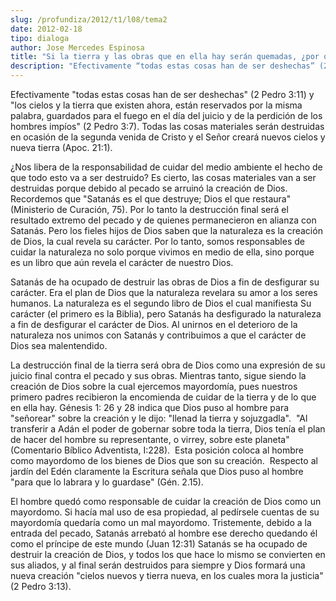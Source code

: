 ```yaml
---
slug: /profundiza/2012/t1/l08/tema2
date: 2012-02-18
tipo: dialoga
author: Jose Mercedes Espinosa
title: "Si la tierra y las obras que en ella hay serán quemadas, ¿por qué deberíamos preocuparnos por su deterioro?"
description: "Efectivamente “todas estas cosas han de ser deshechas” (2 Pedro 3:11) y “los  cielos y la tierra que existen ahora, están reservados por la misma palabra,  guardados para el fuego en el día del juicio y de la perdición de los hombres  impíos” (2 Pedro 3:7). Todas las cosas mat..."
---
```


Efectivamente "todas estas cosas han de ser deshechas" (2 Pedro 3:11) y "los cielos y la tierra que existen ahora, están reservados por la misma palabra, guardados para el fuego en el día del juicio y de la perdición de los hombres impíos" (2 Pedro 3:7). Todas las cosas materiales serán destruidas en ocasión de la segunda venida de Cristo y el Señor creará nuevos cielos y nueva tierra (Apoc. 21:1).

¿Nos libera de la responsabilidad de cuidar del medio ambiente el hecho de que todo esto va a ser destruido? Es cierto, las cosas materiales van a ser destruidas porque debido al pecado se arruinó la creación de Dios. Recordemos que "Satanás es el que destruye; Dios el que restaura" (Ministerio de Curación, 75). Por lo tanto la destrucción final será el resultado extremo del pecado y de quienes permanecieron en alianza con Satanás. Pero los fieles hijos de Dios saben que la naturaleza es la creación de Dios, la cual revela su carácter. Por lo tanto, somos responsables de cuidar la naturaleza no solo porque vivimos en medio de ella, sino porque es un libro que aún revela el carácter de nuestro Dios.

Satanás de ha ocupado de destruir las obras de Dios a fin de desfigurar su carácter. Era el plan de Dios que la naturaleza revelara su amor a los seres humanos. La naturaleza es el segundo libro de Dios el cual manifiesta Su carácter (el primero es la Biblia), pero Satanás ha desfigurado la naturaleza a fin de desfigurar el carácter de Dios. Al unirnos en el deterioro de la naturaleza nos unimos con Satanás y contribuimos a que el carácter de Dios sea malentendido.

La destrucción final de la tierra será obra de Dios como una expresión de su juicio final contra el pecado y sus obras. Mientras tanto, sigue siendo la creación de Dios sobre la cual ejercemos mayordomía, pues nuestros primero padres recibieron la encomienda de cuidar de la tierra y de lo que en ella hay. Génesis 1: 26 y 28 indica que Dios puso al hombre para "señorear" sobre la creación y le dijo: "llenad la tierra y sojuzgadla".  "Al transferir a Adán el poder de gobernar sobre toda la tierra, Dios tenía el plan de hacer del hombre su representante, o virrey, sobre este planeta" (Comentario Bíblico Adventista, I:228).  Esta posición coloca al hombre como mayordomo de los bienes de Dios que son su creación.  Respecto al jardín del Edén claramente la Escritura señala que Dios puso al hombre "para que lo labrara y lo guardase" (Gén. 2.15).

El hombre quedó como responsable de cuidar la creación de Dios como un mayordomo. Si hacía mal uso de esa propiedad, al pedírsele cuentas de su mayordomía quedaría como un mal mayordomo. Tristemente, debido a la entrada del pecado, Satanás arrebató al hombre ese derecho quedando él como el príncipe de este mundo (Juan 12:31) Satanás se ha ocupado de destruir la creación de Dios, y todos los que hace lo mismo se convierten en sus aliados, y al final serán destruidos para siempre y Dios formará una nueva creación "cielos nuevos y tierra nueva, en los cuales mora la justicia" (2 Pedro 3:13).
